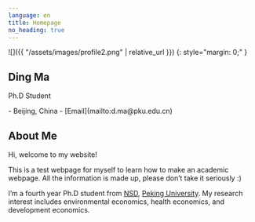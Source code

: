 ```yaml
---
language: en
title: Homepage
no_heading: true
---
```

<div class="row">
<div class="col-md-4" markdown="1">
<div class="site-personal-heading" markdown="1">
![]({{ "/assets/images/profile2.png" | relative_url }})
{: style="margin: 0;" }

## Ding Ma

Ph.D Student
</div>
<div class="site-personal-info" markdown="1">
- <span class="icon icon-office"></span> Beijing, China
- <span class="icon icon-mail"></span> [Email](mailto:d.ma@pku.edu.cn)
</div>
</div>
<div class="col-md-8" markdown="1">

## About Me

Hi, welcome to my website!

This is a test webpage for myself to learn how to make an academic webpage. All the information is made up, please don’t take it seriously :)

I’m a fourth year Ph.D student from [NSD](https://nsd.pku.edu.cn/), [Peking University](https://www.pku.edu.cn/). My research interest includes environmental economics, health economics, and development economics.

